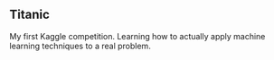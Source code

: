 ## Titanic

My first Kaggle competition. Learning how to actually apply machine learning techniques to a real problem.
